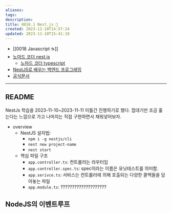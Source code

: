 ```yaml
---
aliases: 
tags: 
description:
title: 0018.1 Nest.js 🪺
created: 2023-11-10T14:57:24
updated: 2023-11-10T15:41:10
---
```

- [[0018 Javascript ☕️]]
- [노마드 코더 nest.js](https://nomadcoders.co/nestjs-fundamentals)
	- [노마드 코더 typescript](https://nomadcoders.co/typescript-for-beginners)
- [NestJS로 배우는 백엔드 프로그래밍](https://wikidocs.net/book/7059)
- [공식문서](https://docs.nestjs.com)
___

## README

NestJs 학습을 2023-11-10~2023-11-11 이틀간 진행하기로 했다. 껍데기만 조금 훑는다는 느낌으로 가고 나머지는 직접 구현하면서 채워넣어보자.

- overview
	- NestJS 설치법: 
		- `npm i -g nestjs/cli`
		- `nest new project-name`
		- `nest start`
	- 핵심 파일 구조
		- `app.controller.ts`: 컨트롤러는 라우터임
		- `app.controller.spec.ts`: spec이라는 이름은 유닛테스트를 의미함.
		- `app.serivce.ts`: 서비스는 컨트롤러에 의해 호출되는 다양한 콜백들을 담아놓는 파일
		- `app.module.ts`: ????????????????????

## NodeJS의 이벤트루프


